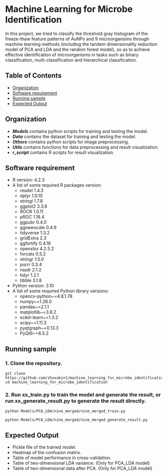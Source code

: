 # Machine Learning for Microbe Identification

In this project, we tried to classify the threshold gray histogram of the freeze-thaw feature patterns of AuNPs and 9 microorganisms through machine learning methods (including the tandem dimensionality reduction model of PCA and LDA and the random forest model), so as to achieve effective identification of microorganisms in tasks such as binary classification, multi-classification and hierarchical classification.

## Table of Contents

- [Organization](#organization)
- [Software requirement](#software-requirement)
- [Running sample](#running-sample)
- [Expected Output](#expected-output)

## Organization

* _**Models**_ contains python scripts for training and testing the model.
* _**Data**_ contains the dataset for training and testing the model.
* _**Others**_ contains python scripts for image preprocessing.
* _**Utils**_ contains functions for data preprocessing and result visualization.
* _**r_script**_ contains R scripts for result visualization.

## Software requirement

  * R version: 4.2.3
  * A list of some required R packages version:
    * readxl 1.4.3
    * dplyr 1.0.10
    * stringi 1.7.8
    * ggplot2 3.3.6
    * ROCR 1.0.11
    * pROC 1.18.4
    * ggpubr 0.4.0
    * ggnewscale 0.4.9
    * tidyverse 1.3.2
    * gridExtra 2.3
    * ggfortify 0.4.16
    * openxlsx 4.2.5.2
    * forcats 0.5.2
    * stringr 1.5.0
    * purrr 0.3.4
    * readr 2.1.2
    * tidyr 1.2.1
    * tibble 3.1.8
  * Python version: 3.10
  * A list of some required Python library versions:
    * opencv-python~=4.8.1.78
    * numpy~=1.26.0
    * pandas~=2.1.1
    * matplotlib~=3.8.2
    * scikit-learn~=1.3.2
    * scipy~=1.11.3
    * pyqtgraph~=0.13.3
    * PyQt6~=6.5.2

## Running sample

### 1. Clone the repository.

```commandline
git clone https://github.com/zhuxubin1/machine_learning_for_microbe_identification
cd machine_learning_for_microbe_identification
```

### 2. Run xx_train.py to train the model and generate the result, or run xx_generate_result.py to generate the result directly.

```commandline
python Models/PCA_LDA/nine_merged/nine_merged_train.py
```
```commandline
python Models/PCA_LDA/nine_merged/nine_merged_generate_result.py
```

## Expected Output
- Pickle file of the trained model.
- Heatmap of the confusion matrix.
- Table of model performance in cross-validation.
- Table of two-dimensional LDA variance. (Only for PCA_LDA model)
- Table of two-dimensional data after PCA. (Only for PCA_LDA model)
